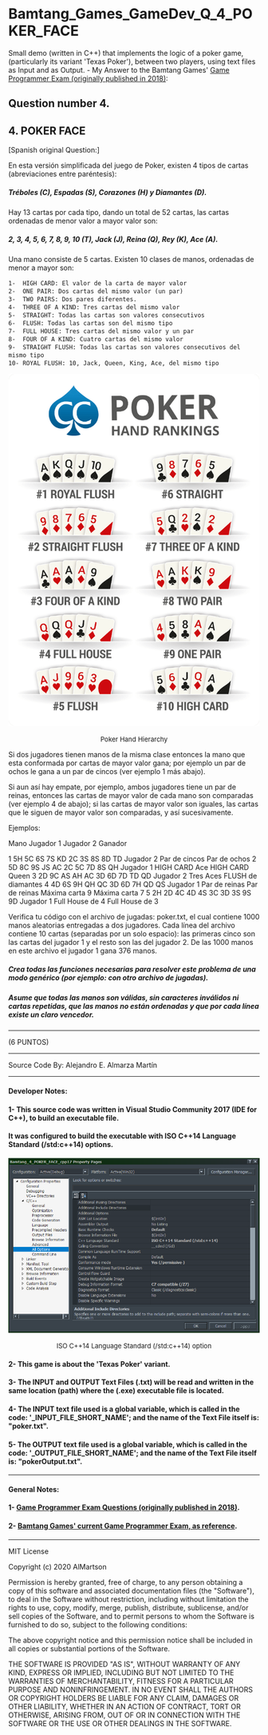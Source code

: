 # Bamtang_Games_GameDev_Q_4_POKER_FACE
Small demo (written in C++) that implements the logic of a poker game, (particularly its variant 'Texas Poker'), between two players, using text files as Input and as Output. - My Answer to the Bamtang Games' [Game Programmer Exam (originally published in 2018)](README_QuestionDetails/BAMTANG_ExamCpp_2018.pdf):

## Question number 4.
## 4. POKER FACE

[Spanish original Question:]

En esta versión simplificada del juego de Poker, existen 4 tipos de cartas (abreviaciones entre paréntesis):

##### Tréboles (C), Espadas (S), Corazones (H) y Diamantes (D).

Hay 13 cartas por cada tipo, dando un total de 52 cartas, las cartas ordenadas de menor valor a mayor valor son:

##### 2, 3, 4, 5, 6, 7, 8, 9, 10 (T), Jack (J), Reina (Q), Rey (K), Ace (A).

Una mano consiste de 5 cartas. Existen 10 clases de manos, ordenadas de menor a mayor son:

	1-	HIGH CARD: El valor de la carta de mayor valor
	2-	ONE PAIR: Dos cartas del mismo valor (un par)
	3-	TWO PAIRS: Dos pares diferentes.
	4-	THREE OF A KIND: Tres cartas del mismo valor
	5-	STRAIGHT: Todas las cartas son valores consecutivos
	6-	FLUSH: Todas las cartas son del mismo tipo
	7-	FULL HOUSE: Tres cartas del mismo valor y un par
	8-	FOUR OF A KIND: Cuatro cartas del mismo valor
	9-	STRAIGHT FLUSH: Todas las cartas son valores consecutivos del mismo tipo
	10-	ROYAL FLUSH: 10, Jack, Queen, King, Ace, del mismo tipo


<p align="center">
   
   <img src="ReadmeImgs/poker-hand-rankings.png?raw=true">
   
   <font size="2">
      <p align="center">
         <figcaption"> Poker Hand Hierarchy
         </figcaption>
      </p>
   </font>
</p>


Si dos jugadores tienen manos de la misma clase entonces la mano que esta conformada por cartas de mayor valor gana;
por ejemplo un par de ochos le gana a un par de cincos (ver ejemplo 1 más abajo).

Si aun así hay empate, por ejemplo, ambos jugadores tiene un par de reinas, entonces las cartas de mayor valor de cada mano
son comparadas (ver ejemplo 4 de abajo);
si las cartas de mayor valor son iguales, las cartas que le siguen de mayor valor son comparadas, y así sucesivamente.

Ejemplos:

Mano        Jugador 1       Jugador 2           Ganador

1       5H 5C 6S 7S KD      2C 3S 8S 8D TD      Jugador 2
		Par de cincos       Par de ochos
2       5D 8C 9S JS AC      2C 5C 7D 8S QH      Jugador 1
		HIGH CARD Ace       HIGH CARD Queen
3       2D 9C AS AH AC      3D 6D 7D TD QD      Jugador 2
		Tres Aces           FLUSH de diamantes
4       4D 6S 9H QH QC      3D 6D 7H QD QS      Jugador 1
		Par de reinas       Par de reinas
		Máxima carta 9      Máxima carta 7
5       2H 2D 4C 4D 4S      3C 3D 3S 9S 9D      Jugador 1
		Full House de 4     Full House de 3

Verifica tu código con el archivo de jugadas: poker.txt, el cual contiene 1000 manos aleatorias
entregadas a dos jugadores. Cada línea del archivo contiene 10 cartas (separadas por un solo espacio):
 las primeras cinco son las cartas del jugador 1 y el resto son las del jugador 2.
De las 1000 manos en este archivo el jugador 1 gana 376 manos.

##### Crea todas las funciones necesarias para resolver este problema de una modo genérico (por ejemplo: con otro archivo de jugadas).
##### Asume que todas las manos son válidas, sin caracteres inválidos ni cartas repetidas, que las manos no están ordenadas y que por cada línea existe un claro vencedor.

****************************************************************

(6 PUNTOS)

*******************************************************************************
Source Code By:	 Alejandro E. Almarza Martín
*******************************************************************************

#### Developer Notes:

#### 1- This source code was written in <strong> Visual Studio Community 2017 </strong> (IDE for C++), to build an executable file. 
#### It was configured to build the executable with ISO C++14 Language Standard (/std:c++14) options.

<p align="center">

   <img src="ReadmeImgs/1_e_ISO_LANGUAGE_STANDARD_CPP14_.png?raw=true">

   <font size="2">
      <p align="center">
         <figcaption"> ISO C++14 Language Standard (/std:c++14) option
         </figcaption>
      </p>
   </font>
</p>

#### 2- This game is about the 'Texas Poker' variant.

#### 3- The INPUT and OUTPUT Text Files (.txt) will be read and written in the same location (path) where the (.exe) executable file is located. 

#### 4- The INPUT text file used is a global variable, which is called in the code: '_INPUT_FILE_SHORT_NAME'; and the name of the Text File itself is: "poker.txt".

#### 5- The OUTPUT text file used is a global variable, which is called in the code: '_OUTPUT_FILE_SHORT_NAME'; and the name of the Text File itself is: "pokerOutput.txt".

*******************************************************************************

#### General Notes:

#### 1- [Game Programmer Exam Questions (originally published in 2018)](README_QuestionDetails/BAMTANG_ExamCpp_2018.pdf).

#### 2- [Bamtang Games' current Game Programmer Exam, as reference](https://www.bamtang.com/careers/game-programmer).

*******************************************************************************

MIT License

Copyright (c) 2020 AlMartson

Permission is hereby granted, free of charge, to any person obtaining a copy
of this software and associated documentation files (the "Software"), to deal
in the Software without restriction, including without limitation the rights
to use, copy, modify, merge, publish, distribute, sublicense, and/or sell
copies of the Software, and to permit persons to whom the Software is
furnished to do so, subject to the following conditions:

The above copyright notice and this permission notice shall be included in all
copies or substantial portions of the Software.

THE SOFTWARE IS PROVIDED "AS IS", WITHOUT WARRANTY OF ANY KIND, EXPRESS OR
IMPLIED, INCLUDING BUT NOT LIMITED TO THE WARRANTIES OF MERCHANTABILITY,
FITNESS FOR A PARTICULAR PURPOSE AND NONINFRINGEMENT. IN NO EVENT SHALL THE
AUTHORS OR COPYRIGHT HOLDERS BE LIABLE FOR ANY CLAIM, DAMAGES OR OTHER
LIABILITY, WHETHER IN AN ACTION OF CONTRACT, TORT OR OTHERWISE, ARISING FROM,
OUT OF OR IN CONNECTION WITH THE SOFTWARE OR THE USE OR OTHER DEALINGS IN THE
SOFTWARE.
